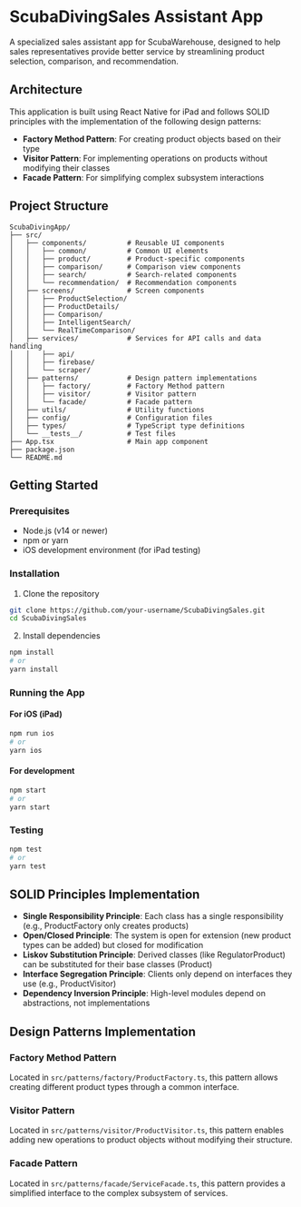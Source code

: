 # ScubaDivingSales Assistant App

A specialized sales assistant app for ScubaWarehouse, designed to help sales representatives provide better service by streamlining product selection, comparison, and recommendation.

## Architecture

This application is built using React Native for iPad and follows SOLID principles with the implementation of the following design patterns:

- **Factory Method Pattern**: For creating product objects based on their type
- **Visitor Pattern**: For implementing operations on products without modifying their classes
- **Facade Pattern**: For simplifying complex subsystem interactions

## Project Structure

```
ScubaDivingApp/
├── src/
│   ├── components/          # Reusable UI components
│   │   ├── common/          # Common UI elements
│   │   ├── product/         # Product-specific components
│   │   ├── comparison/      # Comparison view components
│   │   ├── search/          # Search-related components
│   │   └── recommendation/  # Recommendation components
│   ├── screens/             # Screen components
│   │   ├── ProductSelection/
│   │   ├── ProductDetails/
│   │   ├── Comparison/
│   │   ├── IntelligentSearch/
│   │   └── RealTimeComparison/
│   ├── services/            # Services for API calls and data handling
│   │   ├── api/
│   │   ├── firebase/
│   │   └── scraper/
│   ├── patterns/            # Design pattern implementations
│   │   ├── factory/         # Factory Method pattern
│   │   ├── visitor/         # Visitor pattern
│   │   └── facade/          # Facade pattern
│   ├── utils/               # Utility functions
│   ├── config/              # Configuration files
│   ├── types/               # TypeScript type definitions
│   └── __tests__/           # Test files
├── App.tsx                  # Main app component
├── package.json
└── README.md
```

## Getting Started

### Prerequisites

- Node.js (v14 or newer)
- npm or yarn
- iOS development environment (for iPad testing)

### Installation

1. Clone the repository
```bash
git clone https://github.com/your-username/ScubaDivingSales.git
cd ScubaDivingSales
```

2. Install dependencies
```bash
npm install
# or
yarn install
```

### Running the App

#### For iOS (iPad)
```bash
npm run ios
# or
yarn ios
```

#### For development
```bash
npm start
# or
yarn start
```

### Testing

```bash
npm test
# or
yarn test
```

## SOLID Principles Implementation

- **Single Responsibility Principle**: Each class has a single responsibility (e.g., ProductFactory only creates products)
- **Open/Closed Principle**: The system is open for extension (new product types can be added) but closed for modification
- **Liskov Substitution Principle**: Derived classes (like RegulatorProduct) can be substituted for their base classes (Product)
- **Interface Segregation Principle**: Clients only depend on interfaces they use (e.g., ProductVisitor)
- **Dependency Inversion Principle**: High-level modules depend on abstractions, not implementations

## Design Patterns Implementation

### Factory Method Pattern
Located in `src/patterns/factory/ProductFactory.ts`, this pattern allows creating different product types through a common interface.

### Visitor Pattern
Located in `src/patterns/visitor/ProductVisitor.ts`, this pattern enables adding new operations to product objects without modifying their structure.

### Facade Pattern
Located in `src/patterns/facade/ServiceFacade.ts`, this pattern provides a simplified interface to the complex subsystem of services. 